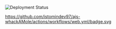 
![Deployment Status](https://github.com/istomindev97/ajs-whackAMole/actions/workflows/deploy.yml/badge.svg)

https://github.com/istomindev97/ajs-whackAMole/actions/workflows/web.yml/badge.svg
